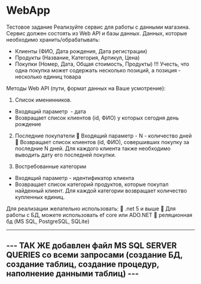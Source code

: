 # WebApp

Тестовое задание
Реализуйте сервис для работы с данными магазина. Сервис должен состоять из Web API и
базы данных.
Данных, которые необходимо хранить/обрабатывать:

- Клиенты (ФИО, Дата рождения, Дата регистрации)
- Продукты (Название, Категория, Артикул, Цена)
- Покупки (Номер, Дата, Общая стоимость, Продукты)
!!! Учесть, что одна покупка может содержать несколько позиций, а
позиция - несколько единиц товара

Методы Web API (пути, формат данных на Ваше усмотрение):
1) Список именинников.
- Входящий параметр  - дата
- Возвращает список клиентов (id, ФИО) у которых сегодня день
рождение

2) Последние покупатели
 Входящий параметр - N - количество дней
 Возвращает список клиентов (id, ФИО), совершивших покупку за
последние N дней. Для каждого клиента также необходимо
выводить дату его последней покупки.

3) Востребованные категории
- Входящий параметр - идентификатор клиента
- Возвращает список категорий продуктов, которые покупал
найденный клиент. Для каждой категории возвращает количество
купленных единиц.

Для реализации желательно использовать:
 .net 5 и выше
 Для работы с БД, можете использовать ef core или ADO.NET
 реляционная бд (MS SQL, PostgreSQL, SQLite)

--------------------------------------------------------------------------------------------------------------------------------------------------
--- ТАК ЖЕ добавлен файл MS SQL SERVER QUERIES со всеми запросами (создание БД, создание таблиц, создание процедур, наполнение данными таблиц) ---
--------------------------------------------------------------------------------------------------------------------------------------------------
